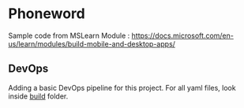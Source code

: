 # Phoneword

Sample code from MSLearn Module : https://docs.microsoft.com/en-us/learn/modules/build-mobile-and-desktop-apps/

## DevOps 

Adding a basic DevOps pipeline for this project. For all yaml files, look inside [build](\build) folder.

